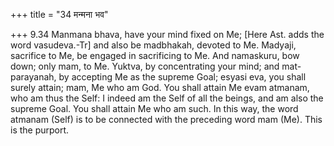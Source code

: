 +++
title = "34 मन्मना भव"

+++
9.34 Manmana bhava, have your mind fixed on Me; \[Here Ast. adds the
word vasudeva.-Tr\] and also be madbhakah, devoted to Me. Madyaji,
sacrifice to Me, be engaged in sacrificing to Me. And namaskuru, bow
down; only mam, to Me. Yuktva, by concentrating your mind; and
mat-parayanah, by accepting Me as the supreme Goal; esyasi eva, you
shall surely attain; mam, Me who am God. You shall attain Me evam
atmanam, who am thus the Self: I indeed am the Self of all the beings,
and am also the supreme Goal. You shall attain Me who am such. In this
way, the word atmanam (Self) is to be connected with the preceding word
mam (Me). This is the purport.
